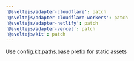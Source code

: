 ```yaml
---
'@sveltejs/adapter-cloudflare': patch
'@sveltejs/adapter-cloudflare-workers': patch
'@sveltejs/adapter-netlify': patch
'@sveltejs/adapter-vercel': patch
'@sveltejs/kit': patch
---
```


Use config.kit.paths.base prefix for static assets